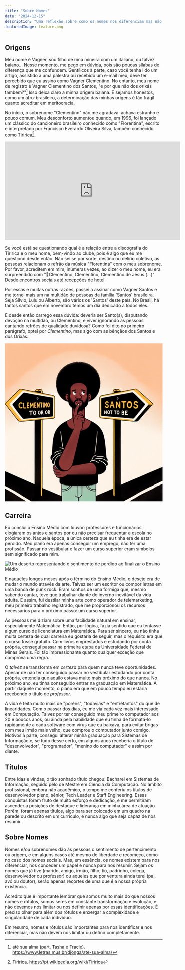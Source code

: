 ```yaml
---
title: "Sobre Nomes"
date: "2024-12-15"
description: "Uma reflexão sobre como os nomes nos diferenciam mas não nos resumem" 
featuredImage: feature.png
---
```


## Origens

Meu nome é Vagner, sou filho de uma mineira com um italiano, ou talvez
baiano... Nesse momento, me pego em dúvida, pois são poucas sílabas de
diferença que me confundem. Gentílicos à parte, caso você tenha lido um artigo,
assistido a uma palestra ou recebido um e-mail meu, deve ter percebido que eu
assino como Vagner Clementino. No entanto, meu nome de registro é Vagner
Clementino dos Santos, "e por que não dos orixás também?"[^3] Isso deixa claro
a minha origem baiana. E sejamos honestos, como um afro-brasileiro, a
determinação das minhas origens é tão frágil quanto acreditar em meritocracia.

No início, o sobrenome "Clementino" não me agradava: achava estranho e pouco
comum. Meu desconforto aumentou quando, em 1996, foi lançado um clássico do
cancioneiro brasileiro conhecido como "Florentina", escrito e interpretado por
Francisco Everardo Oliveira Silva, também conhecido como Tiririca[^1].

<iframe width="560"
        height="315"
        src="https://www.youtube.com/embed/uiem5_bJRLM"
        title="Clipe oficial da música Florentina"
        frameborder="0">
</iframe>

Se você está se questionando qual é a relação entre a discografia do Tiririca e
o meu nome, bem-vindo ao clube, pois é algo que eu me questiono desde então.
Não sei se por sorte, destino ou delírio coletivo, as pessoas relacionam o
refrão da música "Florentina" com o meu sobrenome. Por favor, acreditem em mim,
inúmeras vezes, ao dizer o meu nome, eu era surpreendido com "🎵Clementino,
Clementino, Clementino de Jesus (...)" Desde encontros sociais até recepções de
hotel.

Por essas e muitas outras razões, passei a assinar como Vagner Santos e me
tornei mais um na multidão de pessoas da família 'Santos' brasileira. Seja
Sílvio, Lulu ou Alberto, são vários os 'Santos' deste país. No Brasil, há
tantos santos que em novembro temos um dia dedicado a todos eles.

E desde então carrego essa dúvida: deveria ser Santo(s), disputando devoção na
multidão, ou Clementino, e viver ignorando as pessoas cantando refrões de
qualidade duvidosa? Como foi dito no primeiro parágrafo, optei por
_Clementino_, mas sigo com as bênçãos dos Santos e dos Orixás.

![Imagem representando a dúvida em usar Clementino ou Santos como sobrenome](to-be-or-not-to-be.png)

## Carreira

Eu concluí o Ensino Médio com louvor: professores e funcionários elogiaram os
anjos e santos por eu não precisar frequentar a escola no próximo ano. Naquela época,
a única certeza que eu tinha era de estar perdido. Meu plano era apenas conseguir
um emprego, não ter uma profissão. Passar no vestibular e fazer um curso superior
eram símbolos sem significado para mim.

![Um deserto representando o sentimento de perdido ao finalizar o Ensino
Médio](./deserto.webp)

E naqueles longos meses após o término do Ensino Médio, o desejo era de mudar o
mundo através da arte. Talvez ser um escritor ou compor letras em uma banda de
punk rock. Eram sonhos de uma formiga que, mesmo sabendo cantar, teve que
trabalhar diante do inverno inevitável da vida adulta. E assim, fui destilar
minha arte como operador de telemarketing, meu primeiro trabalho registrado,
que me proporcionou os recursos necessários para o próximo passo: um curso
superior.

As pessoas me diziam sobre uma facilidade natural em ensinar, especialmente
Matemática. Então, por lógica, fazia sentido que eu tentasse algum curso de
licenciatura em Matemática. Para ser sincero, eu não tinha muita certeza de
qual carreira eu gostaria de seguir, mas o requisito era que o curso fosse
gratuito. Com livros emprestados e estudando por conta própria, consegui passar
na primeira etapa da Universidade Federal de Minas Gerais. Foi tão
impressionante quanto qualquer exceção que comprova uma regra.

O _talvez_ se transforma em _certeza_ para quem nunca teve oportunidades.
Apesar de não ter conseguido passar no vestibular estudando por conta própria,
entendia que aquilo estava muito mais próximo do que nunca. No próximo ano, eu
tinha conseguido entrar na graduação em Matemática. A partir daquele momento, o
plano era que em pouco tempo eu estaria recebendo o título de _professor_.

A vida é feita muito mais de "poréns", "todavias" e "entretantos" do que de
linearidades. Com o passar dos dias, eu me via cada vez mais interessado em
Computação. Talvez por ter conseguido meu primeiro computador aos 20 e poucos
anos, ou ainda pela habilidade que eu tinha de formatá-lo rapidamente a cada
software com vírus que eu baixava, para evitar brigas com meu irmão mais velho,
que comprou o computador junto comigo. Motivos à parte, consegui alterar minha
graduação para Sistemas de Informação e, se tudo desse certo, em alguns anos
receberia o título de "desenvolvedor", "programador", "menino do computador" e
assim por diante.

## Títulos

Entre idas e vindas, o tão sonhado título chegou: Bacharel em Sistemas de
Informação, seguido pelo de Mestre em Ciência da Computação. No âmbito
profissional, embora não acadêmico, o tempo me conferiu os títulos de
desenvolvedor pleno, sênior, Tech Leader e Staff Engineering. Essas conquistas
foram fruto de muito esforço e dedicação, e me permitiram ascender a posições
de destaque e liderança em minha área de atuação. Porém, foram apenas títulos,
algo para ser colocado em um quadro na parede ou descrito em um currículo, e
nunca algo que seja capaz de nos resumir.

## Sobre Nomes

Nomes e/ou sobrenomes dão às pessoas o sentimento de pertencimento ou origem, e
em alguns casos até mesmo de liberdade e recomeço, como no caso dos nomes
sociais. Mas, em essência, os nomes existem para nos diferenciar, nos conceder
um papel e nunca para nos resumir. Sejam os nomes que já tive (marido, amigo,
irmão, filho, tio, padrinho, colega, desenvolvedor ou professor) ou aqueles que
por ventura ainda terei (pai, avó ou doutor), serão apenas recortes de uma que
é a nossa própria existência.

Acredito que é importante lembrar que somos muito mais do que nossos nomes e
rótulos, somos seres em constante transformação e evolução, e não devemos nos
limitar ou nos definir apenas por essas identificações. É preciso olhar para
além dos rótulos e enxergar a complexidade e singularidade de cada indivíduo.

Em resumo, nomes e rótulos são importantes para nos identificar e nos
diferenciar, mas não devem nos limitar ou definir completamente.

[^1]:
    Tiririca.
    <https://pt.wikipedia.org/wiki/Tiririca>

[^2]:
    Vestibular da UFMG.
    Antes da adoção do Enem como forma de ingresso na UFMG, o vestibular era
    composto por duas etapas: a primeira etapa consistia em uma prova de
    múltipla escolha abrangendo várias disciplinas, e a segunda etapa era
    composta por provas discursivas específicas de acordo com o curso
    escolhido. Os candidatos precisavam ser aprovados nas duas etapas para
    conseguir uma vaga na universidade.
[^3]:
    até sua alma (part. Tasha e Tracie).
    <https://www.letras.mus.br/djonga/ate-sua-alma/>
